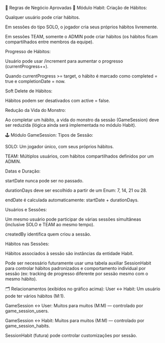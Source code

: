 📘 Regras de Negócio Aprovadas
🧠 Módulo Habit:
Criação de Hábitos:

Qualquer usuário pode criar hábitos.

Em sessões do tipo SOLO, o jogador cria seus próprios hábitos livremente.

Em sessões TEAM, somente o ADMIN pode criar hábitos (os hábitos ficam compartilhados entre membros da equipe).

Progresso de Hábitos:

Usuário pode usar /increment para aumentar o progresso (currentProgress++).

Quando currentProgress >= target, o hábito é marcado como completed = true e completionDate = now.

Soft Delete de Hábitos:

Hábitos podem ser desativados com active = false.

Redução da Vida do Monstro:

Ao completar um hábito, a vida do monstro da sessão (GameSession) deve ser reduzida (lógica ainda será implementada no módulo Habit).

🕹️ Módulo GameSession:
Tipos de Sessão:

SOLO: Um jogador único, com seus próprios hábitos.

TEAM: Múltiplos usuários, com hábitos compartilhados definidos por um ADMIN.

Datas e Duração:

startDate nunca pode ser no passado.

durationDays deve ser escolhido a partir de um Enum: 7, 14, 21 ou 28.

endDate é calculada automaticamente: startDate + durationDays.

Usuários e Sessões:

Um mesmo usuário pode participar de várias sessões simultâneas (inclusive SOLO e TEAM ao mesmo tempo).

createdBy identifica quem criou a sessão.

Hábitos nas Sessões:

Hábitos associados à sessão são instâncias da entidade Habit.

Pode ser necessário futuramente usar uma tabela auxiliar SessionHabit para controlar hábitos padronizados e comportamento individual por sessão (ex: tracking de progresso diferente por sessão mesmo com o mesmo hábito).

🗂️ Relacionamentos (exibidos no gráfico acima):
User ↔ Habit: Um usuário pode ter vários hábitos (M:1).

GameSession ↔ User: Muitos para muitos (M:M) — controlado por game_session_users.

GameSession ↔ Habit: Muitos para muitos (M:M) — controlado por game_session_habits.

SessionHabit (futura) pode controlar customizações por sessão.